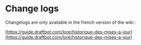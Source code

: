 # Change logs

Changelogs are only available in the french version of the wiki :&#x20;

[https://guide.draftbot.com/lore/historique-des-mises-a-jour](https://guide.draftbot.com/lore/historique-des-mises-a-jour)
